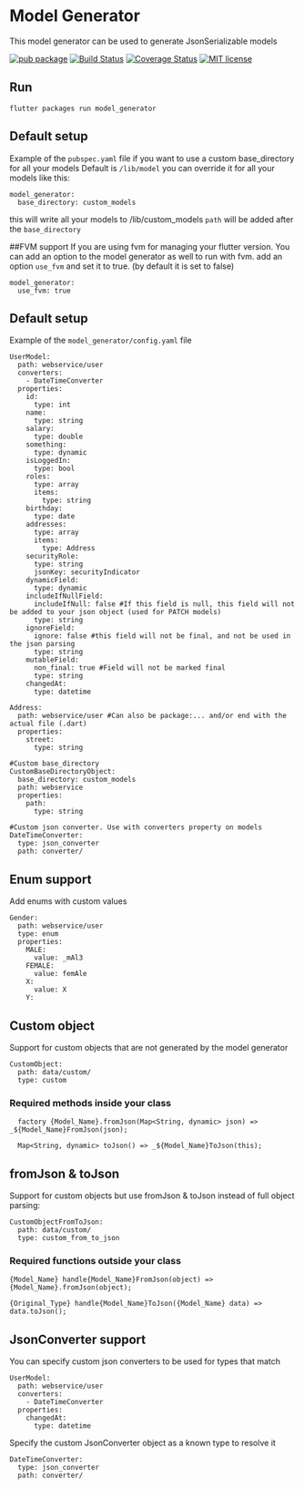 # Model Generator

This model generator can be used to generate JsonSerializable models

[![pub package](https://img.shields.io/pub/v/model_generator.svg)](https://pub.dartlang.org/packages/model_generator)
[![Build Status](https://travis-ci.com/icapps/flutter-model-generator.svg?branch=master)](https://travis-ci.com/icapps/flutter-model-generator)
[![Coverage Status](https://coveralls.io/repos/github/icapps/flutter-model-generator/badge.svg)](https://coveralls.io/github/icapps/flutter-model-generator)
[![MIT license](https://img.shields.io/badge/License-MIT-blue.svg)](https://lbesson.mit-license.org/)

## Run 

`flutter packages run model_generator`

## Default setup
Example of the `pubspec.yaml` file if you want to use a custom base_directory for all your models
Default is `/lib/model` you can override it for all your models like this:
```
model_generator:
  base_directory: custom_models
```
this will write all your models to /lib/custom_models
`path` will be added after the `base_directory`

##FVM support
If you are using fvm for managing  your flutter version. You can add an option to the model generator as well to run with fvm.
add an option `use_fvm` and set it to true. (by default it is set to false)
```
model_generator:
  use_fvm: true
```

## Default setup
Example of the `model_generator/config.yaml` file
```
UserModel:
  path: webservice/user
  converters:
    - DateTimeConverter
  properties:
    id:
      type: int
    name:
      type: string
    salary:
      type: double
    something:
      type: dynamic
    isLoggedIn:
      type: bool
    roles:
      type: array
      items:
        type: string
    birthday:
      type: date
    addresses:
      type: array
      items:
        type: Address
    securityRole:
      type: string
      jsonKey: securityIndicator
    dynamicField:
      type: dynamic
    includeIfNullField:
      includeIfNull: false #If this field is null, this field will not be added to your json object (used for PATCH models)
      type: string
    ignoreField:
      ignore: false #this field will not be final, and not be used in the json parsing
      type: string
    mutableField:
      non_final: true #Field will not be marked final
      type: string
    changedAt:
      type: datetime

Address:
  path: webservice/user #Can also be package:... and/or end with the actual file (.dart)
  properties:
    street:
      type: string

#Custom base_directory
CustomBaseDirectoryObject:
  base_directory: custom_models
  path: webservice
  properties:
    path:
      type: string

#Custom json converter. Use with converters property on models
DateTimeConverter:
  type: json_converter
  path: converter/

```

## Enum support
Add enums with custom values

```
Gender:
  path: webservice/user
  type: enum
  properties:
    MALE:
      value: _mAl3
    FEMALE:
      value: femAle
    X:
      value: X
    Y:
```

## Custom object
Support for custom objects that are not generated by the model generator

```
CustomObject:
  path: data/custom/
  type: custom
```
### Required methods inside your class

```
  factory {Model_Name}.fromJson(Map<String, dynamic> json) => _${Model_Name}FromJson(json);

  Map<String, dynamic> toJson() => _${Model_Name}ToJson(this);
```

## fromJson & toJson
Support for custom objects but use fromJson & toJson instead of full object parsing:
```
CustomObjectFromToJson:
  path: data/custom/
  type: custom_from_to_json
```
### Required functions outside your class

```
{Model_Name} handle{Model_Name}FromJson(object) => {Model_Name}.fromJson(object);

{Original_Type} handle{Model_Name}ToJson({Model_Name} data) => data.toJson();
```

## JsonConverter support
You can specify custom json converters to be used for types that match
```
UserModel:
  path: webservice/user
  converters:
    - DateTimeConverter
  properties:
    changedAt:
      type: datetime
```
Specify the custom JsonConverter object as a known type to resolve it
```
DateTimeConverter:
  type: json_converter
  path: converter/
```
